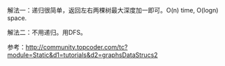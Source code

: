 解法一：递归很简单，返回左右两棵树最大深度加一即可。O(n) time, O(logn) space.

解法二：不用递归。用DFS。

参考：http://community.topcoder.com/tc?module=Static&d1=tutorials&d2=graphsDataStrucs2

